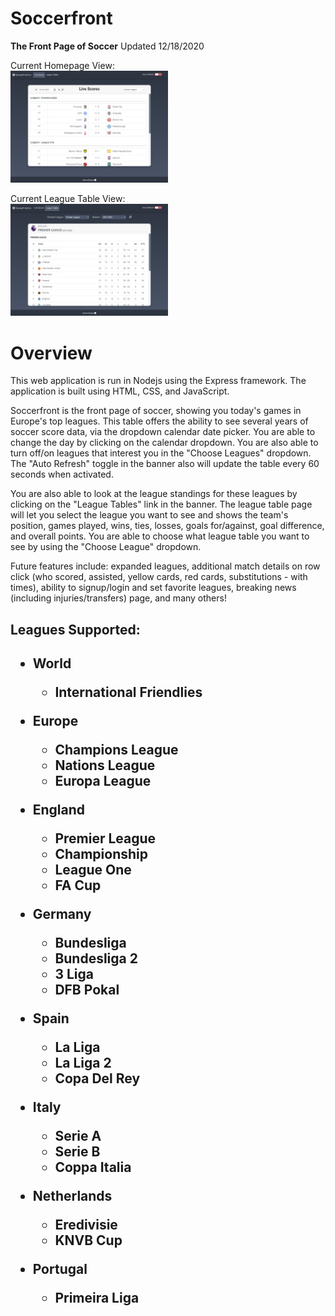 # Soccerfront
<strong>The Front Page of Soccer</strong>
Updated 12/18/2020

Current Homepage View:<br>
<img class="image" src="images/home.png" width="50%" height="50%">

Current League Table View:<br>
<img class="image" src="images/league-table.png" width="50%" height="50%">

<h1>Overview</h1>
This web application is run in Nodejs using the Express framework.  The application is built using HTML, CSS, and JavaScript. 

Soccerfront is the front page of soccer, showing you today's games in Europe's top leagues.  This table offers the ability to see several years of soccer score data, via the dropdown calendar date picker.  You are able to change the day by clicking on the calendar dropdown.  You are also able to turn off/on leagues that interest you in the "Choose Leagues" dropdown.  The "Auto Refresh" toggle in the banner also will update the table every 60 seconds when activated.

You are also able to look at the league standings for these leagues by clicking on the "League Tables" link in the banner.  The league table page will let you select the league you want to see and shows the team's position, games played, wins, ties, losses, goals for/against, goal difference, and overall points.  You are able to choose what league table you want to see by using the "Choose League" dropdown.

Future features include: expanded leagues, additional match details on row click (who scored, assisted, yellow cards, red cards, substitutions - with times), ability to signup/login and set favorite leagues, breaking news (including injuries/transfers) page, and many others!

<h2>Leagues Supported:<h2>

* World  
	* International Friendlies  

* Europe  

	* Champions League  
	* Nations League  
	* Europa League  

* England

	* Premier League  
	* Championship  
	* League One  
	* FA Cup 

* Germany  

	* Bundesliga  
	* Bundesliga 2  
	* 3 Liga  
	* DFB Pokal  

* Spain  
	
	* La Liga  
	* La Liga 2  
	* Copa Del Rey  

* Italy  

	* Serie A  
	* Serie B  
	* Coppa Italia  

* Netherlands  

	* Eredivisie  
	* KNVB Cup  

* Portugal  

	* Primeira Liga